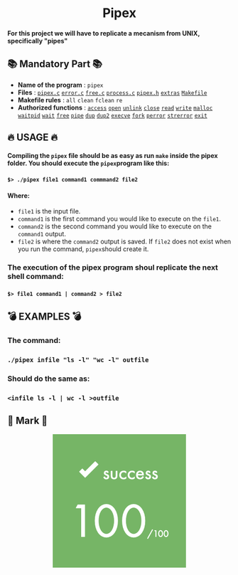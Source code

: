 <h1 align="center">Pipex</h1>
<h4>For this project we will have to replicate a mecanism from UNIX, specifically "pipes"</h4>

## 📚 Mandatory Part 📚

- **Name of the program** : `pipex`
- **Files** : [`pipex.c`](./src/pipex.c) [`error.c`](./src/error.c) [`free.c`](./src/free.c) [`process.c`](./src/process.c) [`pipex.h`](./includes/pipex.h) [`extras`](./extra) [`Makefile`](./Makefile)
- **Makefile rules** : `all` `clean` `fclean` `re`
- **Authorized functions** : [`access`](https://linux.die.net/man/2/access) [`open`](https://man7.org/linux/man-pages/man2/open.2.html) [`unlink`](https://man7.org/linux/man-pages/man2/unlink.2.html) [`close`](https://linux.die.net/man/2/close) [`read`](https://man7.org/linux/man-pages/man2/read.2.html) [`write`](https://man7.org/linux/man-pages/man2/write.2.html) [`malloc`](https://www.tutorialspoint.com/c_standard_library/c_function_malloc.htm) [`waitpid`](http://manpages.ubuntu.com/manpages/bionic/es/man2/wait.2.html) [`wait`](http://manpages.ubuntu.com/manpages/bionic/es/man2/wait.2.html) [`free`](https://www.tutorialspoint.com/c_standard_library/c_function_free.htm) [`pipe`](https://www.programacion.com.py/escritorio/c/pipes-en-c-linux) [`dup`](https://baulderasec.wordpress.com/programacion/programacion-con-linux/3-trabajando-con-los-archivos/acceso-de-bajo-nivel-a-archivos/dup-y-dup2/) [`dup2`](https://baulderasec.wordpress.com/programacion/programacion-con-linux/3-trabajando-con-los-archivos/acceso-de-bajo-nivel-a-archivos/dup-y-dup2/) [`execve`](https://man7.org/linux/man-pages/man2/execve.2.html) [`fork`](https://www.geeksforgeeks.org/fork-system-call/) [`perror`](http://www.w3big.com/es/cprogramming/c-function-perror.html) [`strerror`](http://www.w3big.com/es/cprogramming/c-function-strerror.html) [`exit`](https://www.tutorialspoint.com/c_standard_library/c_function_exit.htm)

## 🔥 USAGE 🔥
#### Compiling the `pipex` file should be as easy as run `make` inside the pipex folder. You should execute the `pipex`program like this:
#### `$> ./pipex file1 command1 commmand2 file2`
#### Where:

- `file1` is the input file.
- `command1` is the first command you would like to execute on the `file1`.
- `command2` is the second command you would like to execute on the `command1` output.
- `file2` is where the `command2` output is saved. If `file2` does not exist when you run the command, `pipex`should create it.

### The execution of the pipex program shoul replicate the next shell command:
#### `$> file1 command1 | command2 > file2`

## 💣 EXAMPLES 💣

### The command:
### `./pipex infile "ls -l" "wc -l" outfile`
### Should do the same as:
### `<infile ls -l | wc -l >outfile`

## 💯 Mark 💯

<p align="center">
  <a align="center">
    <img src="./Addings/Mark.png">
  </a>
</p>
